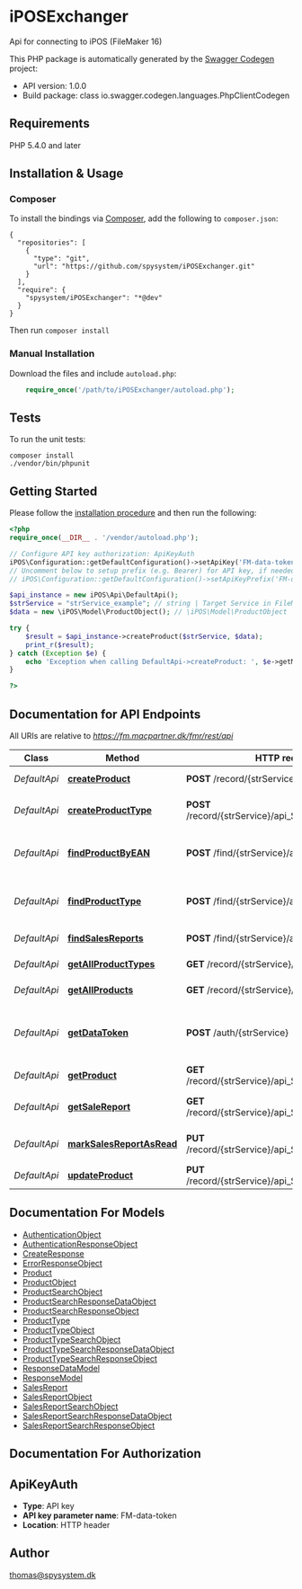 # iPOSExchanger
Api for connecting to iPOS (FileMaker 16)

This PHP package is automatically generated by the [Swagger Codegen](https://github.com/swagger-api/swagger-codegen) project:

- API version: 1.0.0
- Build package: class io.swagger.codegen.languages.PhpClientCodegen

## Requirements

PHP 5.4.0 and later

## Installation & Usage
### Composer

To install the bindings via [Composer](http://getcomposer.org/), add the following to `composer.json`:

```
{
  "repositories": [
    {
      "type": "git",
      "url": "https://github.com/spysystem/iPOSExchanger.git"
    }
  ],
  "require": {
    "spysystem/iPOSExchanger": "*@dev"
  }
}
```

Then run `composer install`

### Manual Installation

Download the files and include `autoload.php`:

```php
    require_once('/path/to/iPOSExchanger/autoload.php');
```

## Tests

To run the unit tests:

```
composer install
./vendor/bin/phpunit
```

## Getting Started

Please follow the [installation procedure](#installation--usage) and then run the following:

```php
<?php
require_once(__DIR__ . '/vendor/autoload.php');

// Configure API key authorization: ApiKeyAuth
iPOS\Configuration::getDefaultConfiguration()->setApiKey('FM-data-token', 'YOUR_API_KEY');
// Uncomment below to setup prefix (e.g. Bearer) for API key, if needed
// iPOS\Configuration::getDefaultConfiguration()->setApiKeyPrefix('FM-data-token', 'Bearer');

$api_instance = new iPOS\Api\DefaultApi();
$strService = "strService_example"; // string | Target Service in FileMaker
$data = new \iPOS\Model\ProductObject(); // \iPOS\Model\ProductObject | Record to be created

try {
    $result = $api_instance->createProduct($strService, $data);
    print_r($result);
} catch (Exception $e) {
    echo 'Exception when calling DefaultApi->createProduct: ', $e->getMessage(), PHP_EOL;
}

?>
```

## Documentation for API Endpoints

All URIs are relative to *https://fm.macpartner.dk/fmr/rest/api*

Class | Method | HTTP request | Description
------------ | ------------- | ------------- | -------------
*DefaultApi* | [**createProduct**](docs/Api/DefaultApi.md#createproduct) | **POST** /record/{strService}/api_SPY_varer | Creates a new product
*DefaultApi* | [**createProductType**](docs/Api/DefaultApi.md#createproducttype) | **POST** /record/{strService}/api_SPY_varegrupper | Creates a new product type
*DefaultApi* | [**findProductByEAN**](docs/Api/DefaultApi.md#findproductbyean) | **POST** /find/{strService}/api_SPY_varer | finds a product based on its EAN code
*DefaultApi* | [**findProductType**](docs/Api/DefaultApi.md#findproducttype) | **POST** /find/{strService}/api_SPY_varegrupper | finds a product type based on its Id
*DefaultApi* | [**findSalesReports**](docs/Api/DefaultApi.md#findsalesreports) | **POST** /find/{strService}/api_SPY_Sale | finds sales reports
*DefaultApi* | [**getAllProductTypes**](docs/Api/DefaultApi.md#getallproducttypes) | **GET** /record/{strService}/api_SPY_varegrupper | retrieves all product types
*DefaultApi* | [**getAllProducts**](docs/Api/DefaultApi.md#getallproducts) | **GET** /record/{strService}/api_SPY_varer | retrieves all products
*DefaultApi* | [**getDataToken**](docs/Api/DefaultApi.md#getdatatoken) | **POST** /auth/{strService} | gets an authentication token (valid for 15 minutes)
*DefaultApi* | [**getProduct**](docs/Api/DefaultApi.md#getproduct) | **GET** /record/{strService}/api_SPY_varer/{iRecordID} | retrieves a product
*DefaultApi* | [**getSaleReport**](docs/Api/DefaultApi.md#getsalereport) | **GET** /record/{strService}/api_SPY_Sale/{iRecordID} | retrieves a Sales Report line
*DefaultApi* | [**markSalesReportAsRead**](docs/Api/DefaultApi.md#marksalesreportasread) | **PUT** /record/{strService}/api_SPY_Sale/{iRecordID} | Marks a Sales Report line as Read
*DefaultApi* | [**updateProduct**](docs/Api/DefaultApi.md#updateproduct) | **PUT** /record/{strService}/api_SPY_varer/{iRecordID} | Updates a product


## Documentation For Models

 - [AuthenticationObject](docs/Model/AuthenticationObject.md)
 - [AuthenticationResponseObject](docs/Model/AuthenticationResponseObject.md)
 - [CreateResponse](docs/Model/CreateResponse.md)
 - [ErrorResponseObject](docs/Model/ErrorResponseObject.md)
 - [Product](docs/Model/Product.md)
 - [ProductObject](docs/Model/ProductObject.md)
 - [ProductSearchObject](docs/Model/ProductSearchObject.md)
 - [ProductSearchResponseDataObject](docs/Model/ProductSearchResponseDataObject.md)
 - [ProductSearchResponseObject](docs/Model/ProductSearchResponseObject.md)
 - [ProductType](docs/Model/ProductType.md)
 - [ProductTypeObject](docs/Model/ProductTypeObject.md)
 - [ProductTypeSearchObject](docs/Model/ProductTypeSearchObject.md)
 - [ProductTypeSearchResponseDataObject](docs/Model/ProductTypeSearchResponseDataObject.md)
 - [ProductTypeSearchResponseObject](docs/Model/ProductTypeSearchResponseObject.md)
 - [ResponseDataModel](docs/Model/ResponseDataModel.md)
 - [ResponseModel](docs/Model/ResponseModel.md)
 - [SalesReport](docs/Model/SalesReport.md)
 - [SalesReportObject](docs/Model/SalesReportObject.md)
 - [SalesReportSearchObject](docs/Model/SalesReportSearchObject.md)
 - [SalesReportSearchResponseDataObject](docs/Model/SalesReportSearchResponseDataObject.md)
 - [SalesReportSearchResponseObject](docs/Model/SalesReportSearchResponseObject.md)


## Documentation For Authorization


## ApiKeyAuth

- **Type**: API key
- **API key parameter name**: FM-data-token
- **Location**: HTTP header


## Author

thomas@spysystem.dk


